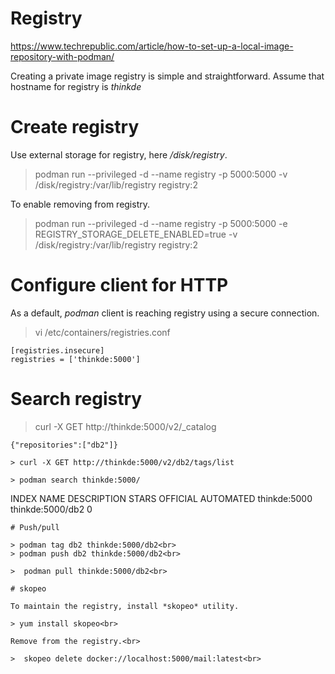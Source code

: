 # Registry 

https://www.techrepublic.com/article/how-to-set-up-a-local-image-repository-with-podman/


Creating a private image registry is simple and straightforward. Assume that hostname for registry is *thinkde*

# Create registry

Use external storage for registry, here */disk/registry*.

> podman run --privileged -d --name registry -p 5000:5000  -v /disk/registry:/var/lib/registry  registry:2<br>

To enable removing from registry.<br>

> podman run --privileged -d --name registry -p 5000:5000 -e REGISTRY_STORAGE_DELETE_ENABLED=true  -v /disk/registry:/var/lib/registry registry:2

# Configure client for HTTP

As a default, *podman* client is reaching registry using a secure connection.

> vi /etc/containers/registries.conf
```
[registries.insecure]
registries = ['thinkde:5000']
```

# Search registry

> curl -X GET http://thinkde:5000/v2/_catalog<br>
```
{"repositories":["db2"]}

> curl -X GET http://thinkde:5000/v2/db2/tags/list

> podman search thinkde:5000/
```
INDEX          NAME               DESCRIPTION   STARS   OFFICIAL   AUTOMATED
thinkde:5000   thinkde:5000/db2                 0                  
```
# Push/pull

> podman tag db2 thinkde:5000/db2<br>
> podman push db2 thinkde:5000/db2<br>

>  podman pull thinkde:5000/db2<br>

# skopeo

To maintain the registry, install *skopeo* utility.

> yum install skopeo<br>

Remove from the registry.<br>

>  skopeo delete docker://localhost:5000/mail:latest<br>
